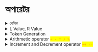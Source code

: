 # অপারেটর

<details>

<summary> বেসিক  </summary>

operator এর কাজ হলো operand এর উপর বিভিন্ন অপারেশন চালানো। a+b⁠ এখানে a এবং b হলো operand, + হলো operator. operand এবং operator মিলে যে কাজ করে তাকে expression বলে। C তে প্রতিটা expression এর শেষে সেমিকোলন দিতে হয়। সাধারণত expression এর মাধ্যমে variable এ ভ্যালু store করা হয়। expression এর আউটপুট constant ভ্যালু হয়।

</details>

<details>

<summary>L Value, R Value</summary>

lvalue মানে হলো এটা data store করতে পারে, এর একটা মেমোরি এড্রেস আছে, এবং এটা অবশ্যই একটা variable হবে, কোনোরকম constant, expression, function হবে না।

rvalue তে কোনোরকম data store করার সক্ষমতা থাকেনা, এগুলো constant, expression, function হয়।

</details>

<details>

<summary>Token Generation</summary>

Compilation process এর প্রথম ধাপ Lexical analysis. Lexical analyzer(source code স্ক্যান করে)  token এ কনভার্ট করে (যদি lexemes পাওয়া যায়)।  lexemes=  meaningful sequence of characters. C তে বিভিন্ন ধরনের token আছে। যেমন:    &#x20;

```
1) Keywords: 
Examples- for, while, if etc.

2) Identifier
Examples- Variable name, function name etc.

3) Operators:
Examples- '+', '++', '-' etc.

4) Separators:
Examples- ', ' ';' etc
```

<img src=".gitbook/assets/Screenshot from 2022-04-14 16-56-46.png" alt="" data-size="original">

</details>

<details>

<summary>Arithmetic operator <mark style="color:orange;"><code>+ - * / %</code><code>⁠</code></mark></summary>

`*` `/` `%` এর অগ্রাধিকার (precedence) বেশি ( associativity বাম থেকে ডানে), এরপরের সিরিয়ালে আসবে `+` `-` (associativity বাম থেকে ডানে)। precedence একই লেভেলের হলে associativity দিয়ে হিসাব হয়। `*` `/` `%` এরা একই লেভেলের, এদের মধ্যে যে বামদিকে আসবে তার কাজই আগে হবে।

`/` এর মাধ্যমে Quotient বের হয়, `%` এর মাধ্যমে Remainder বের হয়।

</details>

<details>

<summary>Increment and Decrement operator <mark style="color:orange;"><code>++ --</code></mark></summary>

এইগুলো একটা ভেরিয়েবলের ভ্যালুকে এক করে বাড়ায় বা কমায়। ধরি `a = 5;` সুতরাং, `a++` এর মানে হলো `a = a + 1;`

এই operator গুলোর সাথে **rvalue** দেয়া যায় না। `a++` হলো `a = a + 1;` এখানে `a` হলো lvalue, `a+1` হলো rvalue `(a+b)++` দিলে `(a+b)=(a+b)+1` হবে। এখানে বামদিকে `(a+b)` একটা  rvalue যেটা data store করতে পারেনা, এজন্য Increment এবং decrement operator এর সাথে rvalue দেয়া যায় না।

&#x20;`++a` হলো **pre-increment operator**. a = 5; এবং x = a++; দিলে x এর value হিসেবে আগে 5 assign হবে, তারপর a এর ভ্যালু increment হবে। এটা কোনো ভ্যারিয়েবলে ডাটা  assign এর সময়কার নিয়ম। &#x20;

```c
#include <stdio.h>  
  
int main()  
{  
  int a = 5;  
  int x;
  
    x = a++;  
  
    printf("x = %d\n", x); 
		
    // output x = 5, not 6 
  
  return 0;  
}
```



`a++` হলো **post-increment operator**, a = 5; এবং x = ++a; হলে এখানে আগে a এর ভ্যালু increment হয়ে 6 হবে, এবং তারপর x এর value হিসেবে assign হবে। এটাও কোনো ভ্যারিয়েবলে ডাটা  assign এর সময়কার নিয়ম। &#x20;

```c
#include <stdio.h>  
  
int main()  
{  
  int a = 5;  
  int x;
  
    x = ++a;  
  
    printf("x = %d\n", x); 
		
    // output x = 6, not 5
  
   return 0;  
}
```

</details>
